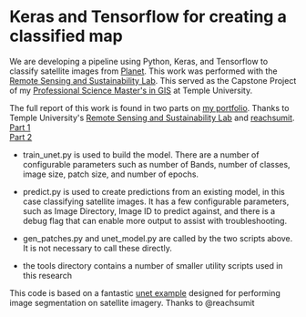 # Keras and Tensorflow for creating a classified map
We are developing a pipeline using Python, Keras, and Tensorflow to classify satellite images from [Planet](https://www.planet.com). This work was performed with the [Remote Sensing and Sustainability Lab](http://rsensus.org/en/). This served as the Capstone Project of my [Professional Science Master's in GIS](https://bulletin.temple.edu/graduate/scd/cla/geographic-information-systems-psm/) at Temple University.

The full report of this work is found in two parts on [my portfolio](https://claudeschrader.com). Thanks to Temple University's [Remote Sensing and Sustainability Lab](http://rsensus.org/en/) and [reachsumit](https://github.com/reachsumit/deep-unet-for-satellite-image-segmentation).  
[Part 1](https://claudeschrader.com/howto-keras-image-segmentation/)  
[Part 2](https://claudeschrader.com/keras-deeplearning-mapping/)

* train_unet.py is used to build the model. There are a number of configurable parameters such as number of Bands, number of classes, image size, patch size, and number of epochs.

* predict.py is used to create predictions from an existing model, in this case classifying satellite images. It has a few configurable parameters, such as Image Directory, Image ID to predict against, and there is a debug flag that can enable more output to assist with troubleshooting.

* gen_patches.py and unet_model.py are called by the two scripts above. It is not necessary to call these directly.

* the tools directory contains a number of smaller utility scripts used in this research

This code is based on a fantastic [unet example](https://github.com/reachsumit/deep-unet-for-satellite-image-segmentation) designed for performing image segmentation on satellite imagery. Thanks to @reachsumit 
